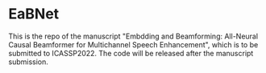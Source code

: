 # EaBNet
This is the repo of the manuscript "Embdding and Beamforming: All-Neural Causal Beamformer for Multichannel Speech Enhancement", which is to be submitted to ICASSP2022. The code will be released after the manuscript submission.
